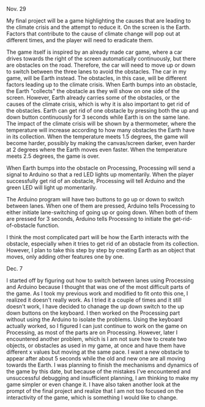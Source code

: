 Nov. 29

My final project will be a game highlighting the causes that are leading to the climate crisis and the attempt to reduce it. On the screen is the Earth. Factors that contribute to the cause of climate change will pop out at different times, and the player will need to eradicate them.


The game itself is inspired by an already made car game, where a car drives towards the right of the screen automatically continuously, but there are obstacles on the road. Therefore, the car will need to move up or down to switch between the three lanes to avoid the obstacles. The car in my game, will be Earth instead. The obstacles, in this case, will be different factors leading up to the climate crisis. When Earth bumps into an obstacle, the Earth "collects" the obstacle as they will show on one side of the screen. However, Earth already carries some of the obstacles, or the causes of the climate crisis, which is why it is also important to get rid of the obstacles. Earth can get rid of one obstacle by pressing both the up and down button continuously for 3 seconds while Earth is on the same lane. The impact of the climate crisis will be shown by a thermometer, where the temperature will increase according to how many obstacles the Earth have in its collection. When the temperature meets 1.5 degrees, the game will become harder, possibly by making the canvas/screen darker, even harder at 2 degrees where the Earth moves even faster. When the temperature meets 2.5 degrees, the game is over. 

When Earth bumps into the obstacle on Processing, Processing will send a signal to Arduino so that a red LED lights up momentarily. When the player successfully get rid of an obstacle, Processing will tell Arduino and the green LED will light up momentarily. 

The Arduino program will have two buttons to go up or down to switch between lanes. When one of them are pressed, Arduino tells Processing to either initiate lane-switching of going up or going down. When both of them are pressed for 3 seconds, Arduino tells Processing to initiate the get-rid-of-obstacle function.

I think the most complicated part will be how the Earth interacts with the obstacle, especially when it tries to get rid of an obstacle from its collection. However, I plan to take this step by step by creating Earth as an object that moves, only adding other features one by one. 

Dec. 7

I started off by figuring out how to switch between lanes using Processing and Arduino because I thought that was one of the most difficult parts of the game. As I took my previous work and modified to fit onto this one, I realized it doesn't really work. As I tried it a couple of times and it still doesn't work, I have decided to chanage the up down switch to the up down buttons on the keyboard. I then worked on the Processing part without using the Arduino to isolate the problems. Using the keyboard actually worked, so I figured I can just continue to work on the game on Processing, as most of the parts are on Processing. However, later I encountered another problem, which is I am not sure how to create two objects, or obstacles as used in my game, at once and have them have different x values but moving at the same pace. I want a new obstacle to appear after about 5 seconds while the old and new one are all moving towards the Earth. I was planning to finish the mechanisms and dynamics of the game by this date, but because of the mistakes I've encountered and unsuccessful debugging and insufficient planning, I am thinking to make my game simpler or even change it. I have also taken another look at the prompt of the final project and realize that I am not too focused on the interactivity of the game, which is something I would like to change.
